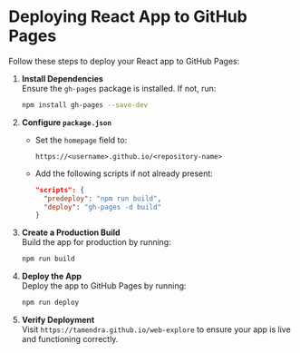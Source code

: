 # Deploying React App to GitHub Pages

Follow these steps to deploy your React app to GitHub Pages:

1. **Install Dependencies**  
   Ensure the `gh-pages` package is installed. If not, run:
   ```bash
   npm install gh-pages --save-dev
   ```

2. **Configure `package.json`**  
   - Set the `homepage` field to:
     ```
     https://<username>.github.io/<repository-name>
     ```
   - Add the following scripts if not already present:
     ```json
     "scripts": {
       "predeploy": "npm run build",
       "deploy": "gh-pages -d build"
     }
     ```

3. **Create a Production Build**  
   Build the app for production by running:
   ```bash
   npm run build
   ```

4. **Deploy the App**  
   Deploy the app to GitHub Pages by running:
   ```bash
   npm run deploy
   ```

5. **Verify Deployment**  
   Visit `https://tamendra.github.io/web-explore` to ensure your app is live and functioning correctly.
